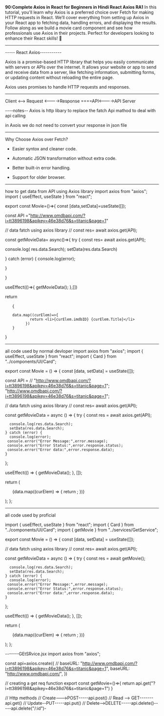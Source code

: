 ****90:Complete Axios in React for Beginners in Hindi React Axios RA1****
In this tutorial, you'll learn why Axios is a preferred choice over Fetch for making HTTP requests in React. We’ll cover everything from setting up Axios in your React app to fetching data, handling errors, and displaying the results. Follow along as we build a movie card component and see how professionals use Axios in their projects. Perfect for developers looking to enhance their React skills! 💸

--------------------------
----- React Axios-----------

Axios is a promise-based HTTP library that helps you easily communicate with servers or
APIs over the internet. It allows your website or app to send and receive data from a
server, like fetching information, submitting forms, or updating content without reloading
the entire page.


Axios uses promises to handle HTTP requests and responses.

---------------------

Client <--> Request <---->Response ====API<---->API Server


----notes--
Axios is http libary to replace the fatch Api mathod to deal with api calling

in Axois we do not need to convert your response in json file

-------------------------
Why Choose Axios over Fetch?

* Easier syntox and cleaner code.

* Automatic JSON transformation without extra code.

* Better built-in error handling.

* Support for older browser.
----------------------

how to get data from API using Axios library
import  axios  from "axios";
import { useEffect, useState } from "react";

export const Movie=()=>{
    const [data,setData]=useState([]);

const API ="http://www.omdbapi.com/?i=tt3896198&apikey=46e38d76&s=titanic&page=1"

// data fatch using axios library
// const res= await axios.get(API);

const getMovieData= async()=>{
try {
    const res= await axios.get(API);   
  
console.log( res.data.Search);
setData(res.data.Search)

 

    
} catch (error) {
    console.log(error);
    
}

}


useEffect(()=>{
    getMovieData();
},[])



return <ul>
    {
       
    data.map((curElem)=>{
            return <li>{curElem.imdbID} {curElem.Title}</li>
          })
    }
</ul>
}



--------------------------
all code used by normal devloper
import axios from "axios";
import { useEffect, useState } from "react";
import { Card } from "../components/UI/Card";

export const Movie = () => {
  const [data, setData] = useState([]);

  const API =
    // "http://www.omdbapi.com/?i=tt3896198&apikey=46e38d76&s=titanic&page=1";
    "http://www.omdbapi.com/?i=tt3896198&apikey=46e38d76&s=titanic&page=1";

  // data fatch using axios library
  // const res= await axios.get(API);

  const getMovieData = async () => {
    try {
      const res = await axios.get(API);

      console.log(res.data.Search);
      setData(res.data.Search);
    } catch (error) {
      console.log(error);
     console.error("Error Message:",error.message);
     console.error("Error Status:",error.response.status);
     console.error("Error data:",error.response.data);
    }
  };

  useEffect(() => {
    getMovieData();
  }, []);

  return (
    <ul className="container grid grid-four--cols">
      {data.map((curElem) => {
        return <Card key={curElem.imdbID} MovieData={curElem} />;
      })}
    </ul>
  );
};

------------------------------
all code used by proficial 


import { useEffect, useState } from "react";
import { Card } from "../components/UI/Card";
import { getMovie } from "../services/GetService";

export const Movie = () => {
  const [data, setData] = useState([]);



  // data fatch using axios library
  // const res= await axios.get(API);

  const getMovieData = async () => {
    try {
      const res = await getMovie();

      console.log(res.data.Search);
      setData(res.data.Search);
    } catch (error) {
      console.log(error);
     console.error("Error Message:",error.message);
     console.error("Error Status:",error.response.status);
     console.error("Error data:",error.response.data);
    }
  };

  useEffect(() => {
    getMovieData();
  }, []);

  return (
    <ul className="container grid grid-four--cols">
      {data.map((curElem) => {
        return <Card key={curElem.imdbID} MovieData={curElem} />;
      })}
    </ul>
  );
};


-------GEtSRvice.jsx
import axios from "axios";

const api=axios.create({
    // baseURL:  "http://www.omdbapi.com/?i=tt3896198&apikey=46e38d76&s=titanic&page=1",
    baseURL:  "http://www.omdbapi.com/",
})


// creating a get req function
export const getMovie=()=>{
    return api.get("?i=tt3896198&apikey=46e38d76&s=titanic&page=1")
}

// Http methods
// Create--->POST-----api.post()
// Read --> GET-------api.get()
// Update--PUT-----api.put()
// Delete-->DELETE-----api.delete()-----api.delete("/:id")-